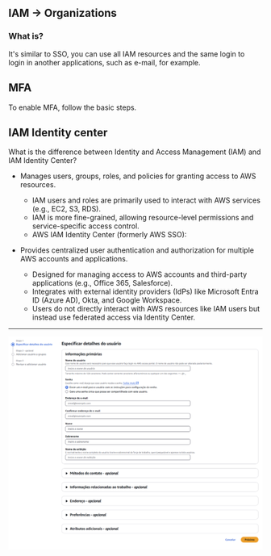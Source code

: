 ## IAM -> Organizations 

### What is? 

It's similar to SSO, you can use all IAM resources and the same login
to login in another applications, such as e-mail, for example. 

## MFA

To enable MFA, follow the basic steps. 

## IAM Identity center

What is the difference between Identity and Access Management (IAM) and IAM Identity Center?

* Manages users, groups, roles, and policies for granting access to AWS resources.
    * IAM users and roles are primarily used to interact with AWS services (e.g., EC2, S3, RDS).
    * IAM is more fine-grained, allowing resource-level permissions and service-specific access control.
    * AWS IAM Identity Center (formerly AWS SSO):

* Provides centralized user authentication and authorization for multiple AWS accounts and applications.
    * Designed for managing access to AWS accounts and third-party applications (e.g., Office 365, Salesforce).
    * Integrates with external identity providers (IdPs) like Microsoft Entra ID (Azure AD), Okta, and Google Workspace.
    * Users do not directly interact with AWS resources like IAM users but instead use federated access via Identity Center.

---

![alt text](img/create-user-identity-center.png "Create user in identity center")